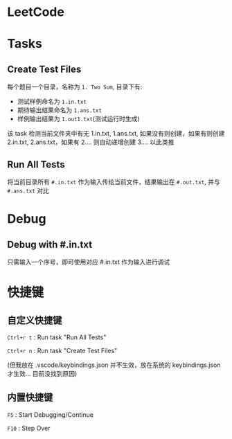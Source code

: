 # LeetCode

# Tasks

## Create Test Files

每个题目一个目录，名称为 `1. Two Sum`, 目录下有:

- 测试样例命名为 `1.in.txt`
- 期待输出结果命名为 `1.ans.txt`
- 样例输出结果为 `1.out1.txt`(测试运行时生成)

该 task 检测当前文件夹中有无 1.in.txt, 1.ans.txt, 如果没有则创建，如果有则创建 2.in.txt, 2.ans.txt，如果有 2.... 则自动递增创建 3.... 以此类推

## Run All Tests

将当前目录所有 `#.in.txt` 作为输入传给当前文件，结果输出在 `#.out.txt`, 并与 `#.ans.txt` 对比

# Debug

## Debug with #.in.txt

只需输入一个序号，即可使用对应 #.in.txt 作为输入进行调试

# 快捷键

## 自定义快捷键

`Ctrl+r t` : Run task "Run All Tests"

`Ctrl+r n` : Run task "Create Test Files"

(但我放在 .vscode/keybindings.json 并不生效，放在系统的 keybindings.json 才生效... 目前没找到原因)

## 内置快捷键

`F5` : Start Debugging/Continue

`F10` : Step Over
